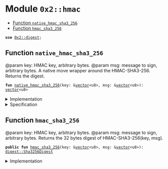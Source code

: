 
<a name="0x2_hmac"></a>

# Module `0x2::hmac`



-  [Function `native_hmac_sha3_256`](#0x2_hmac_native_hmac_sha3_256)
-  [Function `hmac_sha3_256`](#0x2_hmac_hmac_sha3_256)


<pre><code><b>use</b> <a href="digest.md#0x2_digest">0x2::digest</a>;
</code></pre>



<a name="0x2_hmac_native_hmac_sha3_256"></a>

## Function `native_hmac_sha3_256`

@param key: HMAC key, arbitrary bytes.
@param msg: message to sign, arbitrary bytes.
A native move wrapper around the HMAC-SHA3-256. Returns the digest.


<pre><code><b>fun</b> <a href="hmac.md#0x2_hmac_native_hmac_sha3_256">native_hmac_sha3_256</a>(key: &<a href="">vector</a>&lt;u8&gt;, msg: &<a href="">vector</a>&lt;u8&gt;): <a href="">vector</a>&lt;u8&gt;
</code></pre>



<details>
<summary>Implementation</summary>


<pre><code><b>native</b> <b>fun</b> <a href="hmac.md#0x2_hmac_native_hmac_sha3_256">native_hmac_sha3_256</a>(key: &<a href="">vector</a>&lt;u8&gt;, msg: &<a href="">vector</a>&lt;u8&gt;): <a href="">vector</a>&lt;u8&gt;;
</code></pre>



</details>

<details>
<summary>Specification</summary>



<pre><code><b>pragma</b> opaque;
<b>aborts_if</b> [abstract] <b>true</b>;
</code></pre>



</details>

<a name="0x2_hmac_hmac_sha3_256"></a>

## Function `hmac_sha3_256`

@param key: HMAC key, arbitrary bytes.
@param msg: message to sign, arbitrary bytes.
Returns the 32 bytes digest of HMAC-SHA3-256(key, msg).


<pre><code><b>public</b> <b>fun</b> <a href="hmac.md#0x2_hmac_hmac_sha3_256">hmac_sha3_256</a>(key: &<a href="">vector</a>&lt;u8&gt;, msg: &<a href="">vector</a>&lt;u8&gt;): <a href="digest.md#0x2_digest_Sha3256Digest">digest::Sha3256Digest</a>
</code></pre>



<details>
<summary>Implementation</summary>


<pre><code><b>public</b> <b>fun</b> <a href="hmac.md#0x2_hmac_hmac_sha3_256">hmac_sha3_256</a>(key: &<a href="">vector</a>&lt;u8&gt;, msg: &<a href="">vector</a>&lt;u8&gt;): <a href="digest.md#0x2_digest_Sha3256Digest">digest::Sha3256Digest</a> {
    <a href="digest.md#0x2_digest_sha3_256_digest_from_bytes">digest::sha3_256_digest_from_bytes</a>(<a href="hmac.md#0x2_hmac_native_hmac_sha3_256">native_hmac_sha3_256</a>(key, msg))
}
</code></pre>



</details>
